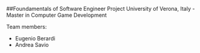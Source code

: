 ##Foundamentals of Software Engineer Project
University of Verona, Italy - Master in Computer Game Development

Team members:

- Eugenio Berardi
- Andrea Savio

